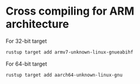 # Cross compiling for ARM architecture

For 32-bit target
```bash
rustup target add armv7-unknown-linux-gnueabihf
```

For 64-bit target
```bash
rustup target add aarch64-unknown-linux-gnu
```

```bash
```

```bash
```
```bash
```
```bash
```
```bash
```
```bash
```
```bash
```